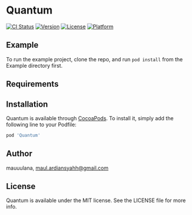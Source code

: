 # Quantum

[![CI Status](https://img.shields.io/travis/mauuulana/Quantum.svg?style=flat)](https://travis-ci.org/mauuulana/Quantum)
[![Version](https://img.shields.io/cocoapods/v/Quantum.svg?style=flat)](https://cocoapods.org/pods/Quantum)
[![License](https://img.shields.io/cocoapods/l/Quantum.svg?style=flat)](https://cocoapods.org/pods/Quantum)
[![Platform](https://img.shields.io/cocoapods/p/Quantum.svg?style=flat)](https://cocoapods.org/pods/Quantum)

## Example

To run the example project, clone the repo, and run `pod install` from the Example directory first.

## Requirements

## Installation

Quantum is available through [CocoaPods](https://cocoapods.org). To install
it, simply add the following line to your Podfile:

```ruby
pod 'Quantum'
```

## Author

mauuulana, maul.ardiansyahh@gmail.com

## License

Quantum is available under the MIT license. See the LICENSE file for more info.
